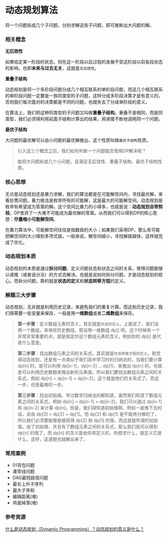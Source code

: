 # 动态规划算法

将一个问题拆成几个子问题，分别求解这些子问题，即可推断出大问题的解。

### 相关概念

**无后效性**

如果给定某一阶段的状态，则在这一阶段以后过程的发展不受这阶段以前各段状态的影响，也即**未来与过去无关**，这就是`无后效性`。

**重叠子结构**

动态规划是将一个多阶段问题分成几个相互联系的单阶段问题，而这几个相互联系的单阶段问题一定要是一族同类型的子问题，这样分成多阶段决策才是有意义的，否则我们每次面对的决策都是不同的问题，也就失去了分成单阶段的意义。

在算法上，我们把这种同类型的子问题又叫做**重叠子结构**。重叠不是相同，而是同类型，我们必须得利用前面子结构计算出的结果，用递推不断地调用同一个问题。

**最优子结构**

大问题的最优解可以由小问题的最优解推出，这个性质叫做`最优子结构`性质。

> 引入这三个概念之后，我们如何判断一个问题能否使用DP解决呢？
>
> 能将大问题拆成几个小问题，且满足无后效性、重叠子结构、最优子结构性质。

### 核心思想

无论是动态规划还是暴力求解，我们的算法都是在可能解空间内，寻找最优解。来看钞票问题。暴力做法是枚举所有的可能解，这是最大的可能解空间。动态规划是枚举有希望成为答案的解。这个空间比暴力的小得多，也就是说：**动态规划自带剪枝**。DP舍弃了一大堆不可能成为最优解的答案。从而我们可以得到DP的核心思想：**尽量缩小可能解空间**。　　

在暴力算法中，可能解空间往往是指数级的大小；如果我们采用DP，那么有可能把解空间的大小降到多项式级。一般来说，解空间越小，寻找解就越快，这样就完成了优化。

### 动态规划本质

动态规划的本质是通过**拆分问题**，定义问题状态和状态之间的关系，使得问题能够以递推（或者说分治）的方式去解决。也就是说如何拆分问题，才是动态规划的核心。而拆分问题，靠的就是**状态的定义**和**状态转移方程**的定义。

### 解题三大步骤

动态规划，无非就是利用历史记录，来避免我们的重复计算。而这些历史记录，我们得需要一些变量来保存，一般是用**一维数组**或者**二维数组**来保存。

> **第一步骤**：定义数组元素的含义，其实就是`状态的定义`。上面说了，我们会用一个数组，来保存历史数组，假设用一维数组 dp[] 吧。这个时候有一个非常非常重要的点，就是规定你这个数组元素的含义，例如你的 dp[i] 是代表什么意思。

> **第二步骤**：找出数组元素之间的关系式，其实就是`状态转移方程的定义`。我觉得动态规划，还是有一点类似于我们高中学习时的归纳法的，当我们要计算 dp[n] 时，是可以利用 dp[n-1]，dp[n-2].....dp[1]，来推出 dp[n] 的，也就是可以利用历史数据来推出新的元素值，所以我们要找出数组元素之间的关系式，例如 dp[n] = dp[n-1] + dp[n-2]，这个就是他们的关系式了。而这一步，也是最难的一步。

> **第三步骤**：找出初始值。学过数学归纳法的都知道，虽然我们知道了数组元素之间的关系式，例如 dp[n] = dp[n-1] + dp[n-2]，我们可以通过 dp[n-1] 和 dp[n-2] 来计算 dp[n]，但是，我们得知道初始值啊，例如一直推下去的话，会由 dp[3] = dp[2] + dp[1]。而 dp[2] 和 dp[1] 是不能再分解的了，所以我们必须要能够直接获得 dp[2] 和 dp[1] 的值，而这就是所谓的初始值。由了初始值，并且有了数组元素之间的关系式，那么我们就可以得到 dp[n] 的值了，而 dp[n] 的含义是由你来定义的，你想求什么，就定义它是什么，这样，这道题也就解出来了。


### 常用案例

- 01背包问题
- 凑零钱问题
- DAG最短路径问题
- 最长上升子序列
- 最大子序和
- 编辑距离(难)
- 鸡蛋掉落(难)

### 参考资源

[什么是动态规划（Dynamic Programming）？动态规划的意义是什么？](https://www.zhihu.com/question/23995189)